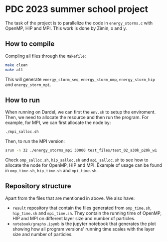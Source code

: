 # PDC 2023 summer school project
The task of the project is to parallelize the code in `energy_storms.c` with OpenMP, HIP and MPI. This work is done by Zimin, x and y.

## How to compile

Compling all files through the `Makefile`:

```bash
make clean
make all
```

This will generate `energy_storm_seq`, `energy_storm_omp`, `energy_storm_hip` and `energy_storm_mpi`.

## How to run

When running on Dardel, we can first the `env.sh` to setup the enviroment. Then, we need to allocate the resource and then run the program. For example, for MPI, we can first allocate the node by:

```bash
./mpi_salloc.sh
```

Then, to run the MPI version:

```bash
srun -n 32 ./energy_storms_mpi 30000 test_files/test_02_a30k_p20k_w1
```

Check `omp_salloc.sh`, `hip_salloc.sh` and `mpi_salloc.sh` to see how to allocate the node for OpenMP, HIP and MPI. Example of usage can be found in `omp_time.sh`, `hip_time.sh` and `mpi_time.sh`.

## Repository structure

Apart from the files that are mentioned in above. We also have:

* `result` repository that contain the files generated from `omp_time.sh`, `hip_time.sh` and `mpi_time.sh`. They contain the running time of OpenMP, HIP and MPI on different layer size and number of particles.
* `notebook/graphs.ipynb` is the jupyter notebook that generates the plot showing how all program versions' running time scales with the layer size and number of particles.
